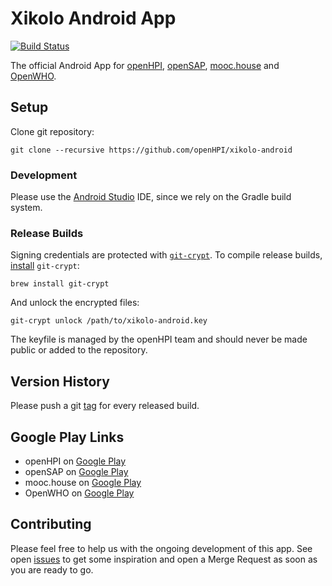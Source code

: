 Xikolo Android App
==================

[![Build Status](https://travis-ci.org/openHPI/xikolo-android.svg?branch=master)](https://travis-ci.org/openHPI/xikolo-android)

The official Android App for [openHPI](https://open.hpi.de/), [openSAP](https://open.sap.com/), [mooc.house](https://mooc.house/) and [OpenWHO](https://openwho.org/).

## Setup

Clone git repository:

```
git clone --recursive https://github.com/openHPI/xikolo-android
```

### Development

Please use the [Android Studio](https://developer.android.com/sdk/) IDE, since we rely on the Gradle build system.

### Release Builds

Signing credentials are protected with [`git-crypt`](https://github.com/AGWA/git-crypt/). To compile release builds, [install](https://www.agwa.name/projects/git-crypt/) `git-crypt`:
```
brew install git-crypt
```
And unlock the encrypted files:
```
git-crypt unlock /path/to/xikolo-android.key
```
The keyfile is managed by the openHPI team and should never be made public or added to the repository.

## Version History

Please push a git [tag](https://github.com/openHPI/xikolo-android/tags) for every released build.

## Google Play Links

- openHPI on [Google Play](https://play.google.com/store/apps/details?id=de.xikolo.openhpi)
- openSAP on [Google Play](https://play.google.com/store/apps/details?id=de.xikolo.opensap)
- mooc.house on [Google Play](https://play.google.com/store/apps/details?id=de.xikolo.moochouse)
- OpenWHO on [Google Play](https://play.google.com/store/apps/details?id=de.xikolo.openwho)

## Contributing

Please feel free to help us with the ongoing development of this app. See open [issues](https://github.com/openHPI/xikolo-android/issues) to get some inspiration and open a Merge Request as soon as you are ready to go.
